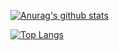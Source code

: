 [![Anurag's github stats](https://github-readme-stats.vercel.app/api?username=mental-block&show_icons=true&theme=default&count_private=true&title_color=18CAE6&bg_color=transparent)](https://github.com/anuraghazra/github-readme-stats)

[![Top Langs](https://github-readme-stats.vercel.app/api/top-langs/?username=mental-block&layout=compact)](https://github.com/anuraghazra/github-readme-stats)
